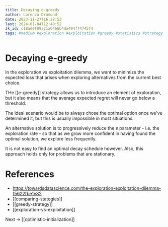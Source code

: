 ```yaml
---
title: Decaying e-greedy
author: Lorenzo Drumond
date: 2023-11-27T16:28:53
last: 2024-01-04T12:40:52
zk_id: c18ad0f09a21a6466b4da494f74745f4
tags: #medium #exploration #exploitation #greedy #statistics #strategy #regret #math #multi_armed #bandits #decaying #tradeoff
---
```



# Decaying e-greedy

In the exploration vs exploitation dilemma, we want to minimize the expected loss that arises when exploring alternatives from the current best choice.

THe [[e-greedy]] strategy allows us to introduce an element of exploration, but it also means that the average expected regret will never go below a threshold.

The ideal scenario would be to always chose the optimal option once we've determined it, but this is usually impossible in most situations.

An alternative solution is to progressively reduce the $e$ parameter - i.e. the exploration rate - so that as we grow more confident in having found the optimal solution, we explore less frequently.

It is not easy to find an optimal decay schedule however. Also, this approach holds only for problems that are stationary.

# References
- https://towardsdatascience.com/the-exploration-exploitation-dilemma-f5622fbe1e82
- [[comparing-stategies]]
- [[greedy-strategy]]
- [[exploration-vs-exploitation]]

Next -> [[optimistic-initialization]]
